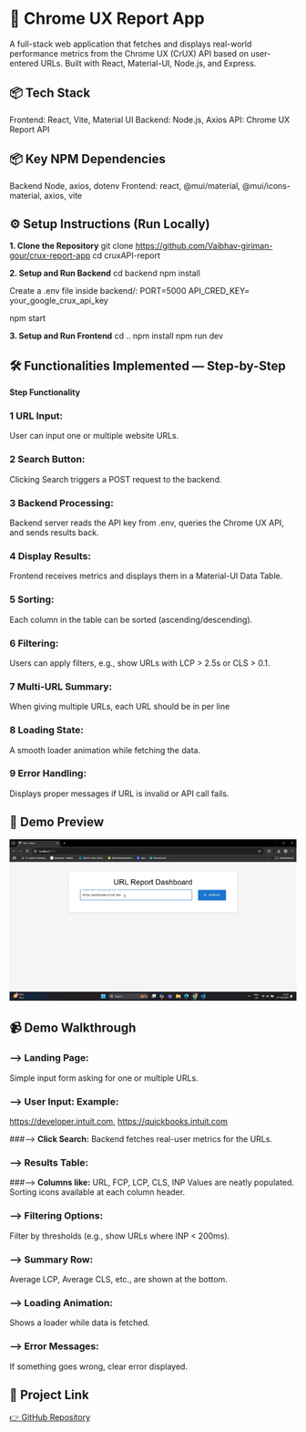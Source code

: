 # 🚀 Chrome UX Report App 
A full-stack web application that fetches and displays real-world performance metrics from the Chrome UX (CrUX) API based on user-entered URLs.
Built with React, Material-UI, Node.js, and Express.

## 📦 Tech Stack
Frontend: React, Vite, Material UI
Backend: Node.js, Axios
API: Chrome UX Report API

## 📦 Key NPM Dependencies
Backend
Node, axios, dotenv
Frontend: react, @mui/material, @mui/icons-material, axios, vite

## ⚙️ Setup Instructions (Run Locally)
**1. Clone the Repository**
git clone https://github.com/Vaibhav-giriman-gour/crux-report-app
cd cruxAPI-report

**2. Setup and Run Backend**
cd backend
npm install

Create a .env file inside backend/:
PORT=5000
API_CRED_KEY= your_google_crux_api_key

npm start

**3. Setup and Run Frontend**
cd ..
npm install
npm run dev

## 🛠️ Functionalities Implemented — Step-by-Step
**Step	Functionality**
### 1	URL Input: 
User can input one or multiple website URLs.


### 2	Search Button:
Clicking Search triggers a POST request to the backend.


### 3	Backend Processing:
Backend server reads the API key from .env, queries the Chrome UX API, and sends results back.


### 4	Display Results:
Frontend receives metrics and displays them in a Material-UI Data Table.


### 5	Sorting: 
Each column in the table can be sorted (ascending/descending).


### 6	Filtering: 
Users can apply filters, e.g., show URLs with LCP > 2.5s or CLS > 0.1.


### 7	Multi-URL Summary: 
When giving multiple URLs, each URL should be in per line


### 8	Loading State:
A smooth loader animation while fetching the data.


### 9	Error Handling:
Displays proper messages if URL is invalid or API call fails.

## 🎥 Demo Preview

![Demo](src/demo/crux-report-app.gif)
## 📹 Demo Walkthrough

### -->        **Landing Page:** 
Simple input form asking for one or multiple URLs.


### -->        **User Input:** Example:
https://developer.intuit.com, https://quickbooks.intuit.com


###-->        **Click Search:**
Backend fetches real-user metrics for the URLs.


### -->        **Results Table:**

###-->        **Columns like:** 
URL, FCP, LCP, CLS, INP Values are neatly populated. 
Sorting icons available at each column header.


### -->        **Filtering Options:**
Filter by thresholds (e.g., show URLs where INP < 200ms).


### -->        **Summary Row:**
Average LCP, Average CLS, etc., are shown at the bottom.


### -->        **Loading Animation:** 
Shows a loader while data is fetched.


### -->        **Error Messages:**
If something goes wrong, clear error displayed.

## 🔗 Project Link
[👉 GitHub Repository](https://github.com/Vaibhav-giriman-gour/crux-report-app)


